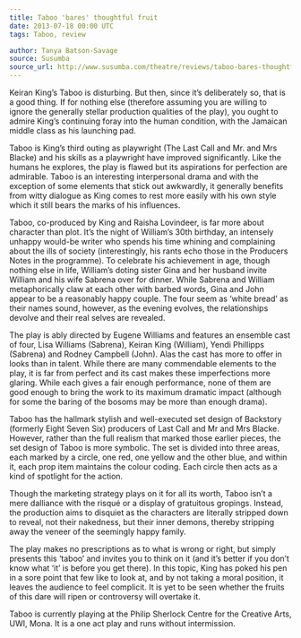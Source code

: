 ```yaml
---
title: Taboo 'bares' thoughtful fruit
date: 2013-07-18 00:00 UTC
tags: Taboo, review

author: Tanya Batson-Savage
source: Susumba
source_url: http://www.susumba.com/theatre/reviews/taboo-bares-thoughtful-fruit
---
```


Keiran King’s Taboo is disturbing. But then, since it’s deliberately so, that
is a good thing. If for nothing else (therefore assuming you are willing to
ignore the generally stellar production qualities of the play), you ought to
admire King’s continuing foray into the human condition, with the Jamaican
middle class as his launching pad.

Taboo is King’s third outing as playwright (The Last Call and Mr. and Mrs
Blacke) and his skills as a playwright have improved significantly. Like the
humans he explores, the play is flawed but its aspirations for perfection are
admirable. Taboo is an interesting interpersonal drama and with the exception
of some elements that stick out awkwardly, it generally benefits from witty
dialogue as King comes to rest more easily with his own style which it still
bears the marks of his influences.

Taboo, co-produced by King and Raisha Lovindeer, is far more about character
than plot. It’s the night of William’s 30th birthday, an intensely unhappy
would-be writer who spends his time whining and complaining about the ills of
society (interestingly, his rants echo those in the Producers Notes in the
programme). To celebrate his achievement in age, though nothing else in life,
William’s doting sister Gina and her husband invite William and his wife
Sabrena over for dinner. While Sabrena and William metaphorically claw at each
other with barbed words, Gina and John appear to be a reasonably happy couple.
The four seem as ‘white bread’ as their names sound, however, as the evening
evolves, the relationships devolve and their real selves are revealed.

The play is ably directed by Eugene Williams and features an ensemble cast of
four, Lisa Williams (Sabrena), Keiran King (William), Yendi Phillipps (Sabrena)
and Rodney Campbell (John). Alas the cast has more to offer in looks than in
talent. While there are many commendable elements to the play, it is far from
perfect and its cast makes these imperfections more glaring. While each gives a
fair enough performance, none of them are good enough to bring the work to its
maximum dramatic impact (although for some the baring of the bosoms may be more
than enough drama).

Taboo has the hallmark stylish and well-executed set design of Backstory
(formerly Eight Seven Six) producers of Last Call and Mr and Mrs Blacke.
However, rather than the full realism that marked those earlier pieces, the
set design of Taboo is more symbolic. The set is divided into three areas, each
marked by a circle, one red, one yellow and the other blue, and within it, each
prop item maintains the colour coding. Each circle then acts as a kind of
spotlight for the action.

Though the marketing strategy plays on it for all its worth, Taboo isn’t a mere
dalliance with the risqué or a display of gratuitous gropings. Instead, the
production aims to disquiet as the characters are literally stripped down to
reveal, not their nakedness, but their inner demons, thereby stripping away the
veneer of the seemingly happy family.

The play makes no prescriptions as to what is wrong or right, but simply
presents this ‘taboo’ and invites you to think on it (and it’s better if you
don’t know what ‘it’ is before you get there). In this topic, King has poked
his pen in a sore point that few like to look at, and by not taking a moral
position, it leaves the audience to feel complicit. It is yet to be seen
whether the fruits of this dare will ripen or controversy will overtake it.

Taboo is currently playing at the Philip Sherlock Centre for the Creative Arts,
UWI, Mona. It is a one act play and runs without intermission.
